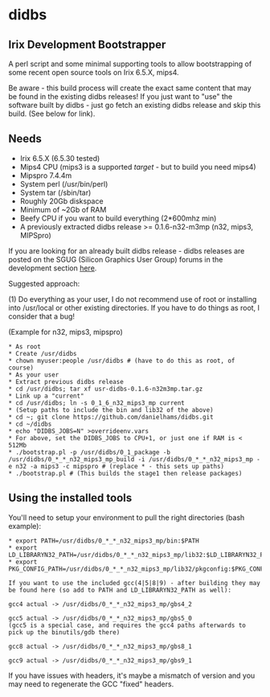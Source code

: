 # didbs

## Irix Development Bootstrapper

A perl script and some minimal supporting tools to allow bootstrapping of some recent open source tools on Irix 6.5.X, mips4.

Be aware - this build process will create the exact same content that may be found in the existing didbs releases! If you just want to "use" the software built by didbs - just go fetch an existing didbs release and skip this build. (See below for link).

## Needs

* Irix 6.5.X (6.5.30 tested)
* Mips4 CPU (mips3 is a supported _target_ - but to build you need mips4)
* Mipspro 7.4.4m
* System perl (/usr/bin/perl)
* System tar (/sbin/tar)
* Roughly 20Gb diskspace
* Minimum of ~2Gb of RAM
* Beefy CPU if you want to build everything (2*600mhz min)
* A previously extracted didbs release >= 0.1.6-n32-m3mp (n32, mips3, MIPSpro)

If you are looking for an already built didbs release - didbs releases are posted on the SGUG (Silicon Graphics User Group) forums in the development section [here](https://forums.sgi.sh/).

Suggested approach:

(1) Do everything as your user, I do not recommend use of root or installing into /usr/local or other existing directories. If you have to do things as root, I consider that a bug!

(Example for n32, mips3, mipspro)
```
* As root
* Create /usr/didbs
* chown myuser:people /usr/didbs # (have to do this as root, of course)
* As your user
* Extract previous didbs release
* cd /usr/didbs; tar xf usr-didbs-0.1.6-n32m3mp.tar.gz
* Link up a "current"
* cd /usr/didbs; ln -s 0_1_6_n32_mips3_mp current
* (Setup paths to include the bin and lib32 of the above)
* cd ~; git clone https://github.com/danielhams/didbs.git
* cd ~/didbs
* echo "DIDBS_JOBS=N" >overrideenv.vars
* For above, set the DIDBS_JOBS to CPU+1, or just one if RAM is < 512Mb
* ./bootstrap.pl -p /usr/didbs/0_1_package -b /usr/didbs/0_*_*_n32_mips3_mp_build -i /usr/didbs/0_*_*_n32_mips3_mp -e n32 -a mips3 -c mipspro # (replace * - this sets up paths)
* ./bootstrap.pl # (This builds the stage1 then release packages)
```

## Using the installed tools

You'll need to setup your environment to pull the right directories (bash example):

```
* export PATH=/usr/didbs/0_*_*_n32_mips3_mp/bin:$PATH
* export LD_LIBRARYN32_PATH=/usr/didbs/0_*_*_n32_mips3_mp/lib32:$LD_LIBRARYN32_PATH
* export PKG_CONFIG_PATH=/usr/didbs/0_*_*_n32_mips3_mp/lib32/pkgconfig:$PKG_CONFIG_PATH

If you want to use the included gcc(4|5|8|9) - after building they may be found here (so add to PATH and LD_LIBRARYN32_PATH as well):

gcc4 actual -> /usr/didbs/0_*_*_n32_mips3_mp/gbs4_2

gcc5 actual -> /usr/didbs/0_*_*_n32_mips3_mp/gbs5_0
(gcc5 is a special case, and requires the gcc4 paths afterwards to pick up the binutils/gdb there)

gcc8 actual -> /usr/didbs/0_*_*_n32_mips3_mp/gbs8_1

gcc9 actual -> /usr/didbs/0_*_*_n32_mips3_mp/gbs9_1
```

If you have issues with headers, it's maybe a mismatch of version and you may need to regenerate the GCC "fixed" headers.